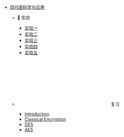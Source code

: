 - [现代密码学与应用](course/cryptography/)
  - 🔬 实验
    - [实验一](course/cryptography/lab-1.md "Many Time Pad - 实验 - 现代密码学与应用")
    - [实验二](course/cryptography/lab-2.md "离散对数求解 - 实验 - 现代密码学与应用")
    - [实验三](course/cryptography/lab-3.md "CBC 和 CTR 模式下的 AES - 实验 - 现代密码学与应用")
    - [实验四](course/cryptography/lab-4.md "RSA 中公开的模数 N - 实验 - 现代密码学与应用")
    - [实验五](course/cryptography/lab-5.md "视频大文件验证 - 实验 - 现代密码学与应用")

  - <svg class="icon" aria-hidden="true"><use xlink:href="#icon-kaoshi-jigefen"></use></svg> 复习
    - [Introduction](course/cryptography/summary-introduction.md "Introduction - 复习 - 现代密码学与应用")
    - [Classical Encryption](course/cryptography/summary-classical-encryption.md "Classical Encryption - 复习 - 现代密码学与应用")
    - [DES](course/cryptography/summary-des.md "DES - 复习 - 现代密码学与应用")
    - [AES](course/cryptography/summary-aes.md "AES - 复习 - 现代密码学与应用")